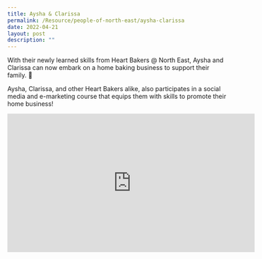 ```yaml
---
title: Aysha & Clarissa
permalink: /Resource/people-of-north-east/aysha-clarissa
date: 2022-04-21
layout: post
description: ""
---
```


With their newly learned skills from Heart Bakers @ North East, Aysha and Clarissa can now embark on a home baking business to support their family. 💯

Aysha, Clarissa, and other Heart Bakers alike, also participates in a social media and e-marketing course that equips them with skills to promote their home business!

<iframe src="https://www.facebook.com/plugins/video.php?height=314&href=https%3A%2F%2Fwww.facebook.com%2FNECDC%2Fvideos%2F5548350228564946%2F&show_text=false&width=560&t=0" width="560" height="314" style="border:none;overflow:hidden" scrolling="no" frameborder="0" allowfullscreen="true" allow="autoplay; clipboard-write; encrypted-media; picture-in-picture; web-share" allowFullScreen="true"></iframe>